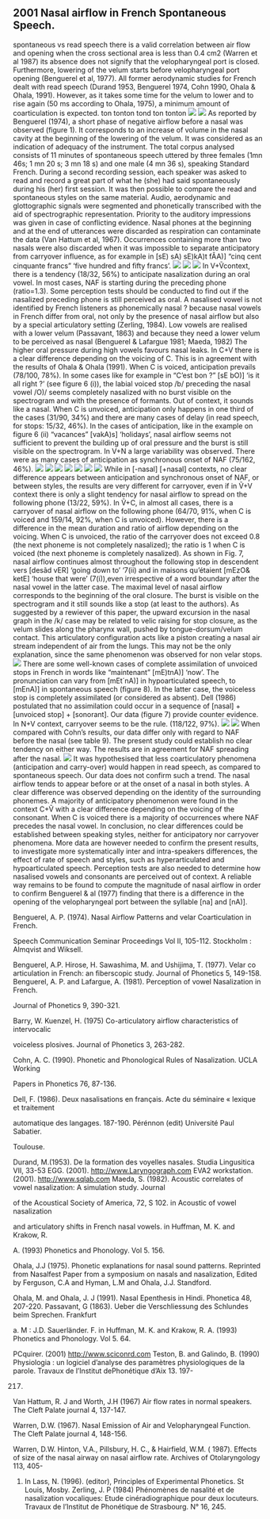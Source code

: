 ## 2001 Nasal airflow in French Spontaneous Speech.

spontaneous vs read speech
there is a valid correlation between air flow and opening when the cross sectional area is less than 0.4 cm2 (Warren et al 1987)
its absence does not signify that the velopharyngeal port is closed. Furthermore, lowering of the velum starts before velopharyngeal port opening (Benguerel et al, 1977).
All former aerodynamic studies for French dealt with read speech (Durand 1953, Benguerel 1974, Cohn 1990, Ohala & Ohala, 1991).
However, as it takes some time for the velum to lower and to rise again (50 ms according to Ohala, 1975), a minimum amount of coarticulation is expected.
ton tonton tond ton tonton
<img src="img/2019-05-13-13-18-37.png">
<img src="img/2019-05-13-13-19-51.png">
As reported by Benguerel (1974), a short phase of negative airflow before a nasal was observed (figure 1). It corresponds to an increase of volume in the nasal cavity at the beginning of the lowering of the velum. It was considered as an indication of adequacy of the instrument.
The total corpus analysed consists of 11 minutes of spontaneous speech uttered by three females (1mn 46s; 1 mn 20 s; 3 mn 18 s) and one male (4 mn 36 s), speaking Standard French.
During a second recording session, each speaker was asked to read and record a great part of what he (she) had said spontaneously during his (her) first session. It was then possible to compare the read and spontaneous styles on the same material.
Audio, aerodynamic and glottographic signals were segmented and phonetically transcribed with the aid of spectrographic representation. Priority to the auditory impressions was given in case of conflicting evidence.
Nasal phones at the beginning and at the end of utterances were discarded as respiration can contaminate the data (Van Hattum et al, 1967). Occurrences containing more than two nasals were also discarded when it was impossible to separate anticipatory from carryover influence, as for example in [sE) sA) sE)kA)t fÂA)] “cinq cent cinquante francs” ‘five hundred and fifty francs’.
<img src="img/2019-05-13-13-23-34.png">
<img src="img/2019-05-13-13-24-29.png">
<img src="img/2019-05-13-13-25-21.png">
In V+Ṽcontext, there is a tendency (18/32, 56%) to anticipate nasalization during an oral vowel.
In most cases, NAF is starting during the preceding phone (ratio=1.3). Some perception tests should be conducted to find out if the nasalized preceding phone is still perceived as oral.
A nasalised vowel is not identified by French listeners as phonemically nasal ? because nasal vowels in French differ from oral, not only by the presence of nasal airflow but also by a special articulatory setting (Zerling, 1984).
Low vowels are realised with a lower velum (Passavant, 1863) and because they need a lower velum to be perceived as nasal (Benguerel & Lafargue 1981; Maeda, 1982)
The higher oral pressure during high vowels favours nasal leaks.
In C+V there is a clear difference depending on the voicing of C. This is in agreement with the results of Ohala & Ohala (1991). When C is voiced, anticipation prevails (78/100, 78%). In some cases like for example in “C’est bon ?” [sE bO)] ‘is it all right ?’ (see figure 6 (i)), the labial voiced stop /b/ preceding the nasal vowel /O)/ seems completely nasalized with no burst visible on the spectrogram and with the presence of formants. Out of context, it sounds like a nasal.
When C is unvoiced, anticipation only happens in one third of the cases (31/90, 34%) and there are many cases of delay (in read speech, for stops: 15/32, 46%). In the cases of anticipation, like in the example on figure 6 (ii) “vacances” [vakA)s] ‘holidays’, nasal airflow seems not sufficient to prevent the building up of oral pressure and the burst is still visible on the spectrogram.
In V+N a large variability was observed. There were as many cases of anticipation as synchronous onset of NAF (75/162, 46%).
<img src="img/2019-05-13-13-34-04.png">
<img src="img/2019-05-13-13-37-01.png">
<img src="img/2019-05-13-13-37-19.png">
<img src="img/2019-05-13-13-38-00.png">
<img src="img/2019-05-13-13-38-07.png">
<img src="img/2019-05-13-13-38-36.png">
<img src="img/2019-05-13-13-38-44.png">
While in [-nasal] [+nasal] contexts, no clear difference appears between anticipation and synchronous onset of NAF, or between styles, the results are very different for carryover, even if in Ṽ+V context there is only a slight tendency for nasal airflow to spread on the following phone (13/22, 59%).
In Ṽ+C, in almost all cases, there is a carryover of nasal airflow on the following phone (64/70, 91%, when C is voiced and 159/14, 92%, when C is unvoiced). However, there is a difference in the mean duration and ratio of airflow depending on the voicing. When C is unvoiced, the ratio of the carryover does not exceed 0.8 (the next phoneme is not completely nasalized); the ratio is 1 when C is voiced (the next phoneme is completely nasalized). As shown in Fig. 7, nasal airflow continues almost throughout the following stop in descendent vers [desãd vER] ‘going down to’ ‘7(ii) and in maisons qu’étaient [mEzO& ketE] ‘house that were’ (7(i)),even irrespective of a word boundary after the nasal vowel in the latter case.
The maximal level of nasal airflow corresponds to the beginning of the oral closure. The burst is visible on the spectrogram and it still sounds like a stop (at least to the authors). As suggested by a rewiever of this paper, the upward excursion in the nasal graph in the /k/ case may be related to velic raising for stop closure, as the velum slides along the pharynx wall, pushed by tongue-dorsum/velum contact. This articulatory configuration acts like a piston creating a nasal air stream independent of air from the lungs. This may not be the only explanation, since the same phenomenon was observed for non velar stops.
<img src="img/2019-05-13-13-41-48.png">
There are some well-known cases of complete assimilation of unvoiced stops in French in words like “maintenant” [mE)tnA)] ‘now’. The pronunciation can vary from [mEt´nA)] in hypoarticulated speech, to [mEnA)] in spontaneous speech (figure 8). In the latter case, the voiceless stop is completely assimilated (or considered as absent). Dell (1986) postulated that no assimilation could occur in a sequence of [nasal] + [unvoiced stop] + [sonorant]. Our data (figure 7) provide counter evidence.
In N+V context, carryover seems to be the rule. (118/122, 97%).
<img src="img/2019-05-13-13-43-37.png">
<img src="img/2019-05-13-13-43-55.png">
When compared with Cohn’s results, our data differ only with regard to NAF before the nasal (see table 9). The present study could establish no clear tendency on either way. The results are in agreement for NAF spreading after the nasal.
<img src="img/2019-05-13-13-44-38.png">
It was hypothesised that less coarticulatory phenomena (anticipation and carry-over) would happen in read speech, as compared to spontaneous speech. Our data does not confirm such a trend.
The nasal airflow tends to appear before or at the onset of a nasal in both styles. A clear difference was observed depending on the identity of the surrounding phonemes. A majority of anticipatory phenomenon were found in the context C+Ṽ with a clear difference depending on the voicing of the consonant. When C is voiced there is a majority of occurrences where NAF precedes the nasal vowel.
In conclusion, no clear differences could be established between speaking styles, neither for anticipatory nor carryover phenomena. More data are however needed to confirm the present results, to investigate more systematically inter and intra-speakers differences, the effect of rate of speech and styles, such as hyperarticulated and hypoarticulated speech. Perception tests are also needed to determine how nasalised vowels and consonants are perceived out of context.
A reliable way remains to be found to compute the magnitude of nasal airflow in order to confirm Benguerel & al (1977) finding that there is a difference in the opening of the velopharyngeal port between the syllable [na] and [nA)].


Benguerel, A. P. (1974). Nasal Airflow Patterns and velar Coarticulation in French.

Speech Communication Seminar Proceedings Vol II, 105-112. Stockholm : Almqvist and Wiksell.

Benguerel, A.P. Hirose, H. Sawashima, M. and Ushijima, T. (1977). Velar co articulation in French: an fiberscopic study. Journal of Phonetics 5, 149-158. Benguerel, A. P. and Lafargue, A. (1981). Perception of vowel Nasalization in French.

Journal of Phonetics 9, 390-321.

Barry, W. Kuenzel, H. (1975) Co-articulatory airflow characteristics of intervocalic

voiceless plosives. Journal of Phonetics 3, 263-282.

Cohn, A. C. (1990). Phonetic and Phonological Rules of Nasalization. UCLA Working

Papers in Phonetics 76, 87-136.

Dell, F. (1986). Deux nasalisations en français. Acte du séminaire « lexique et traitement

automatique des langages. 187-190. Pérénnon (edit) Université Paul Sabatier.

Toulouse.

Durand, M.(1953). De la formation des voyelles nasales. Studia Lingusitica VII, 33-53 EGG. (2001). http://www.Laryngograph.com EVA2 workstation. (2001). http://www.sqlab.com Maeda, S. (1982). Acoustic correlates of vowel nasalization: A simulation study. Journal

of the Acoustical Society of America, 72, S 102. in Acoustic of vowel nasalization

and articulatory shifts in French nasal vowels. in Huffman, M. K. and Krakow, R.

A. (1993) Phonetics and Phonology. Vol 5. 156.

Ohala, J.J (1975). Phonetic explanations for nasal sound patterns. Reprinted from Nasalfest Paper from a symposium on nasals and nasalization, Edited by Ferguson, C.A and Hyman, L.M and Ohala, J.J. Standford.

Ohala, M. and Ohala, J. J (1991). Nasal Epenthesis in Hindi. Phonetica 48, 207-220. Passavant, G (1863). Ueber die Verschliessung des Schlundes beim Sprechen. Frankfurt

a. M : J.D. Sauerländer. F. in Huffman, M. K. and Krakow, R. A. (1993) Phonetics and Phonology. Vol 5. 64.

PCquirer. (2001) http://www.sciconrd.com Teston, B. and Galindo, B. (1990) Physiologia : un logiciel d’analyse des paramètres physiologiques de la parole. Travaux de l’Institut dePhonétique d’Aix 13. 197-

217.

Van Hattum, R. J and Worth, J.H (1967) Air flow rates in normal speakers. The Cleft Palate journal 4, 137-147.

Warren, D.W. (1967). Nasal Emission of Air and Velopharyngeal Function. The Cleft Palate journal 4, 148-156.

Warren, D.W. Hinton, V.A., Pillsbury, H. C., & Hairfield, W.M. ( 1987). Effects of size of the nasal airway on nasal airflow rate. Archives of Otolaryngology 113, 405-

1.   In Lass, N. (1996). (editor), Principles of Experimental Phonetics. St Louis, Mosby. Zerling, J. P (1984) Phénomènes de nasalité et de nasalization vocaliques: Etude cinéradiographique pour deux locuteurs. Travaux de l’Institut de Phonétique de Strasbourg. N° 16, 245.